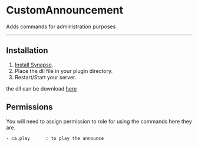 # CustomAnnouncement
Adds commands for administration purposes

***
## Installation
1. [Install Synapse](https://github.com/SynapseSL/Synapse/wiki#hosting-guides).
2. Place the dll file in your plugin directory.
3. Restart/Start your server.

the dll can be download [here](https://github.com/antoniofo/CustomAnnouncement/releases/)
## Permissions
You will need to assign permission to role for using the commands here they are.

```
- ca.play      : to play the announce
```
